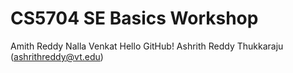 # CS5704 SE Basics Workshop
Amith Reddy Nalla Venkat
Hello GitHub!
Ashrith Reddy Thukkaraju (ashrithreddy@vt.edu)

